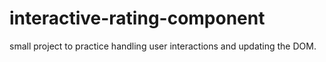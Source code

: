 # interactive-rating-component

small project to practice handling user interactions and updating the DOM.
